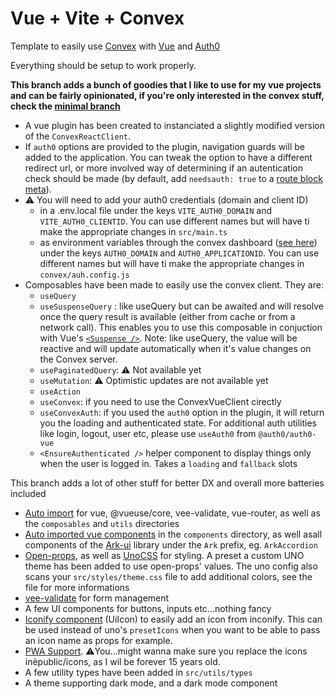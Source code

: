 # Vue + Vite + Convex

Template to easily use [Convex](https://www.convex.dev/) with [Vue](https://vuejs.org/) and [Auth0](https://auth0.com/)

Everything should be setup to work properly.

**This branch adds a bunch of goodies that I like to use for my vue projects and can be fairly opinionated, if you're only interested in the convex stuff, check the [minimal branch](https://github.com/loicpennequin/convex-vue-vite-template/tree/minimal)**

- A vue plugin has been created to instanciated a slightly modified version of the `ConvexReactClient`.
- If `auth0` options are provided to the plugin, navigation guards will be added to the application. You can tweak the option to have a different redirect url, or more involved way of determining if an autentication check should be made (by default, add `needsauth: true` to a [route block meta](https://github.com/posva/unplugin-vue-router#sfc-route-custom-block)).
- ⚠️ You will need to add your auth0 credentials (domain and client ID)
  - in a .env.local file under the keys `VITE_AUTH0_DOMAIN` and `VITE_AUTH0_CLIENTID`. You can use different names but will have ti make the appropriate changes in `src/main.ts`
  - as environment variables through the convex dashboard ([see here](https://docs.convex.dev/production/environment-variables)) under the keys `AUTH0_DOMAIN` and `AUTH0_APPLICATIONID`. You can use different names but will have ti make the appropriate changes in `convex/auh.config.js`
- Composables have been made to easily use the convex client. They are:
  - `useQuery`
  - `useSuspenseQuery` : like useQuery but can be awaited and will resolve once the query result is available (either from cache or from a network call). This enables you to use this composable in conjuction with Vue's [`<Suspense />`](https://vuejs.org/guide/built-ins/suspense.html). Note: like useQuery, the value will be reactive and will update automatically when it's value changes on the Convex server.
  - `usePaginatedQuery`: ⚠️ Not available yet
  - `useMutation`: ⚠️ Optimistic updates are not available yet
  - `useAction`
  - `useConvex`: if you need to use the ConvexVueClient cirectly
  - `useConvexAuth`: if you used the `auth0` option in the plugin, it will return you the loading and authenticated state. For additional auth utilities like login, logout, user etc, please use `useAuth0` from `@auth0/auth0-vue`
  - `<EnsureAuthenticated />` helper component to display things only when the user is logged in. Takes a `loading` and `fallback` slots

This branch adds a lot of other stuff for better DX and overall more batteries included

- [Auto import](https://github.com/unplugin/unplugin-auto-import) for vue, @vueuse/core, vee-validate, vue-router, as well as the `composables` and `utils` directories
- [Auto imported vue components](https://github.com/unplugin/unplugin-vue-components) in the `components` directory, as well asall components of the [Ark-ui](https://ark-ui.com/docs/vue/overview/introduction) library under the `Ark` prefix, eg. `ArkAccordion`
- [Open-props](https://open-props.style/), as well as [UnoCSS](https://unocss.dev/) for styling. A preset a custom UNO theme has been added to use open-props' values. The uno config also scans your `src/styles/theme.css` file to add additional colors, see the file for more informations
- [vee-validate](https://vee-validate.logaretm.com/v4/) for form management
- A few UI components for buttons, inputs etc...nothing fancy
- [Iconify component](https://iconify.design/docs/icon-components/vue/) (UiIcon) to easily add an icon from inconify. This can be used instead of uno's `presetIcons` when you want to be able to pass an icon name as props for example.
- [PWA Support](https://vite-pwa-org.netlify.app/). ⚠️You...might wanna make sure you replace the icons inèpublic/icons, as I wil be forever 15 years old.
- A few utility types have been added in `src/utils/types`
- A theme supporting dark mode, and a dark mode component
